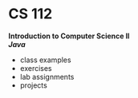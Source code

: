 # CS 112
<b>Introduction to Computer Science II </b>
<br>
<i><b>Java</b></i>
<br>
- class examples
- exercises
- lab assignments
- projects

